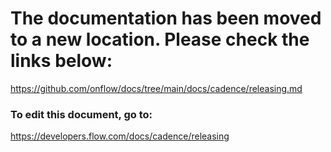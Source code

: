 # The documentation has been moved to a new location. Please check the links below:

https://github.com/onflow/docs/tree/main/docs/cadence/releasing.md

### To edit this document, go to:

https://developers.flow.com/docs/cadence/releasing

